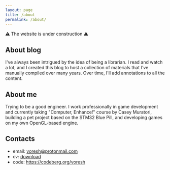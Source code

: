 ```yaml
---
layout: page
title: /about
permalink: /about/
---
```


⚠ The website is under construction ⚠

## About blog

I've always been intrigued by the idea of being a librarian. I read and watch a lot, and I created this blog to host a collection of materials that I've manually compiled over many years. Over time, I'll add annotations to all the content.

## About me

Trying to be a good engineer. I work professionally in game development and currently taking "Computer, Enhance!" course by Casey Muratori, building a pet project based on the STM32 Blue Pill, and developing games on my own OpenGL-based engine.

## Contacts

- email: <a href="mailto:voresh@protonmail.com">voresh@protonmail.com</a> 
- cv: <a href="/Vladimir Oreshkov CV.pdf">download</a>
- code: <a href="https://codeberg.org/voresh">https://codeberg.org/voresh</a>
